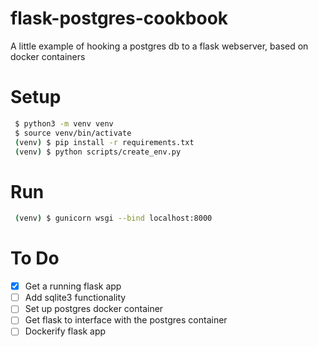 # flask-postgres-cookbook
A little example of hooking a postgres db to a flask webserver, based on docker containers

# Setup
```bash
 $ python3 -m venv venv
 $ source venv/bin/activate
 (venv) $ pip install -r requirements.txt
 (venv) $ python scripts/create_env.py
```


# Run
```bash
 (venv) $ gunicorn wsgi --bind localhost:8000
```



# To Do
 - [x] Get a running flask app
 - [ ] Add sqlite3 functionality
 - [ ] Set up postgres docker container
 - [ ] Get flask to interface with the postgres container
 - [ ] Dockerify flask app

